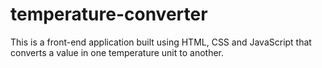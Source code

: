 # temperature-converter
This is a front-end application built using HTML, CSS and JavaScript that converts a value in one temperature unit to another.
